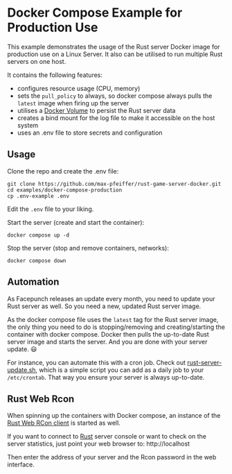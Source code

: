# Docker Compose Example for Production Use
This example demonstrates the usage of the Rust server Docker image for production use on a Linux Server.
It also can be utilised to run multiple Rust servers on one host.

It contains the following features:
* configures resource usage (CPU, memory)
* sets the `pull_policy` to always, so docker compose always pulls the `latest` image when firing up the server
* utilises a [Docker Volume](https://docs.docker.com/storage/volumes/) to persist the Rust server data
* creates a bind mount for the log file to make it accessible on the host system
* uses an .env file to store secrets and configuration

## Usage
Clone the repo and create the .env file:
```shell
git clone https://github.com/max-pfeiffer/rust-game-server-docker.git
cd examples/docker-compose-production
cp .env-example .env
```
Edit the `.env` file to your liking.

Start the server (create and start the container):
```shell
docker compose up -d
```

Stop the server (stop and remove containers, networks):
```shell
docker compose down
```

## Automation
As Facepunch releases an update every month, you need to update your Rust server as well. So you need a new, updated
Rust server image.

As the docker compose file uses the `latest` tag for the Rust server image, the only thing you need to do is
stopping/removing and creating/starting the container with docker compose. Docker then pulls the up-to-date Rust server
image and starts the server. And you are done with your server update. :smiley: 

For instance, you can automate this with a cron job. Check out [rust-server-update.sh](rust-server-update.sh), which is
a simple script you can add as a daily job to your `/etc/crontab`. That way you ensure your server is always up-to-date. 

## Rust Web Rcon
When spinning up the containers with Docker compose, an instance of the
[Rust Web RCon client](https://github.com/max-pfeiffer/rust-web-rcon) is started as well.

If you want to connect to [Rust](https://rust.facepunch.com/) server console or want to check on the server statistics,
just point your web browser to: http://localhost

Then enter the address of your server and the Rcon password in the web interface. 

